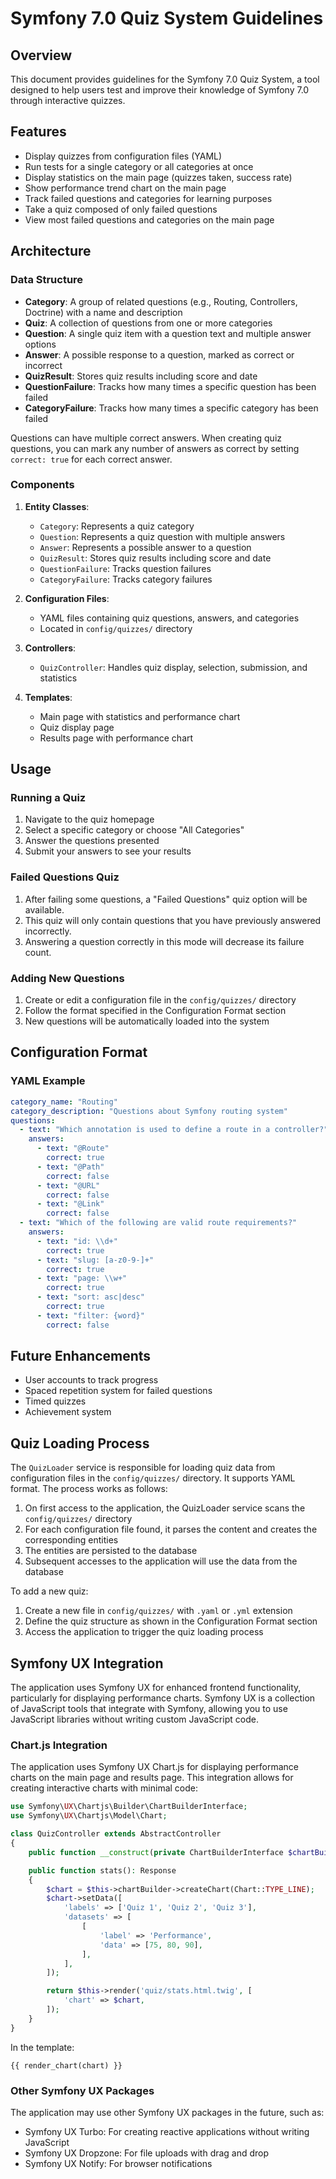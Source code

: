 # Symfony 7.0 Quiz System Guidelines

## Overview
This document provides guidelines for the Symfony 7.0 Quiz System, a tool designed to help users test and improve their knowledge of Symfony 7.0 through interactive quizzes.

## Features
- Display quizzes from configuration files (YAML)
- Run tests for a single category or all categories at once
- Display statistics on the main page (quizzes taken, success rate)
- Show performance trend chart on the main page
- Track failed questions and categories for learning purposes
- Take a quiz composed of only failed questions
- View most failed questions and categories on the main page

## Architecture

### Data Structure
- **Category**: A group of related questions (e.g., Routing, Controllers, Doctrine) with a name and description
- **Quiz**: A collection of questions from one or more categories
- **Question**: A single quiz item with a question text and multiple answer options
- **Answer**: A possible response to a question, marked as correct or incorrect
- **QuizResult**: Stores quiz results including score and date
- **QuestionFailure**: Tracks how many times a specific question has been failed
- **CategoryFailure**: Tracks how many times a specific category has been failed

Questions can have multiple correct answers. When creating quiz questions, you can mark any number of answers as correct by setting `correct: true` for each correct answer.

### Components
1. **Entity Classes**:
   - `Category`: Represents a quiz category
   - `Question`: Represents a quiz question with multiple answers
   - `Answer`: Represents a possible answer to a question
   - `QuizResult`: Stores quiz results including score and date
   - `QuestionFailure`: Tracks question failures
   - `CategoryFailure`: Tracks category failures

2. **Configuration Files**:
   - YAML files containing quiz questions, answers, and categories
   - Located in `config/quizzes/` directory

3. **Controllers**:
   - `QuizController`: Handles quiz display, selection, submission, and statistics

4. **Templates**:
   - Main page with statistics and performance chart
   - Quiz display page
   - Results page with performance chart

## Usage

### Running a Quiz
1. Navigate to the quiz homepage
2. Select a specific category or choose "All Categories"
3. Answer the questions presented
4. Submit your answers to see your results

### Failed Questions Quiz
1.  After failing some questions, a "Failed Questions" quiz option will be available.
2.  This quiz will only contain questions that you have previously answered incorrectly.
3.  Answering a question correctly in this mode will decrease its failure count.

### Adding New Questions
1. Create or edit a configuration file in the `config/quizzes/` directory
2. Follow the format specified in the Configuration Format section
3. New questions will be automatically loaded into the system

## Configuration Format

### YAML Example
```yaml
category_name: "Routing"
category_description: "Questions about Symfony routing system"
questions:
  - text: "Which annotation is used to define a route in a controller?"
    answers:
      - text: "@Route"
        correct: true
      - text: "@Path"
        correct: false
      - text: "@URL"
        correct: false
      - text: "@Link"
        correct: false
  - text: "Which of the following are valid route requirements?"
    answers:
      - text: "id: \\d+"
        correct: true
      - text: "slug: [a-z0-9-]+"
        correct: true
      - text: "page: \\w+"
        correct: true
      - text: "sort: asc|desc"
        correct: true
      - text: "filter: {word}"
        correct: false
```

## Future Enhancements
- User accounts to track progress
- Spaced repetition system for failed questions
- Timed quizzes
- Achievement system

## Quiz Loading Process
The `QuizLoader` service is responsible for loading quiz data from configuration files in the `config/quizzes/` directory. It supports YAML format. The process works as follows:

1. On first access to the application, the QuizLoader service scans the `config/quizzes/` directory
2. For each configuration file found, it parses the content and creates the corresponding entities
3. The entities are persisted to the database
4. Subsequent accesses to the application will use the data from the database

To add a new quiz:
1. Create a new file in `config/quizzes/` with `.yaml` or `.yml` extension
2. Define the quiz structure as shown in the Configuration Format section
3. Access the application to trigger the quiz loading process

## Symfony UX Integration
The application uses Symfony UX for enhanced frontend functionality, particularly for displaying performance charts. Symfony UX is a collection of JavaScript tools that integrate with Symfony, allowing you to use JavaScript libraries without writing custom JavaScript code.

### Chart.js Integration
The application uses Symfony UX Chart.js for displaying performance charts on the main page and results page. This integration allows for creating interactive charts with minimal code:

```php
use Symfony\UX\Chartjs\Builder\ChartBuilderInterface;
use Symfony\UX\Chartjs\Model\Chart;

class QuizController extends AbstractController
{
    public function __construct(private ChartBuilderInterface $chartBuilder) {}

    public function stats(): Response
    {
        $chart = $this->chartBuilder->createChart(Chart::TYPE_LINE);
        $chart->setData([
            'labels' => ['Quiz 1', 'Quiz 2', 'Quiz 3'],
            'datasets' => [
                [
                    'label' => 'Performance',
                    'data' => [75, 80, 90],
                ],
            ],
        ]);

        return $this->render('quiz/stats.html.twig', [
            'chart' => $chart,
        ]);
    }
}
```

In the template:
```twig
{{ render_chart(chart) }}
```

### Other Symfony UX Packages
The application may use other Symfony UX packages in the future, such as:
- Symfony UX Turbo: For creating reactive applications without writing JavaScript
- Symfony UX Dropzone: For file uploads with drag and drop
- Symfony UX Notify: For browser notifications